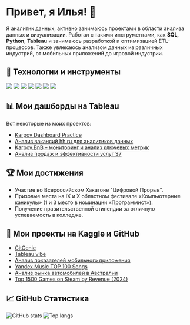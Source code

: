 # Привет, я Илья! 👋

Я аналитик данных, активно занимаюсь проектами в области анализа данных и визуализации. Работал с такими инструментами, как **SQL**, **Python**, **Tableau** и занимаюсь разработкой и оптимизацией ETL-процессов. Также увлекаюсь анализом данных из различных индустрий, от мобильных приложений до игровой индустрии.

## 🔧 Технологии и инструменты
<p align="left">
  <img src="https://img.shields.io/badge/-Python-333?style=flat-square&logo=python" />
  <img src="https://img.shields.io/badge/-SQL-333?style=flat-square&logo=postgresql" />
  <img src="https://img.shields.io/badge/-Tableau-333?style=flat-square&logo=tableau" />
  <img src="https://img.shields.io/badge/-Git-333?style=flat-square&logo=git" />
  <img src="https://img.shields.io/badge/-Bash-333?style=flat-square&logo=gnubash" />
  <img src="https://img.shields.io/badge/-Jupyter-333?style=flat-square&logo=jupyter" />
  <img src="https://img.shields.io/badge/-ClickHouse-333?style=flat-square&logo=clickhouse" />
</p>

## 📊 Мои дашборды на Tableau
Вот некоторые из моих проектов:
- [Karpov Dashboard Practice](https://public.tableau.com/app/profile/ilya.gerasimov7896/vizzes)
- [Анализ вакансий hh.ru для аналитиков данных](https://public.tableau.com/app/profile/ilya.gerasimov7896/viz/hh_ru_17185656736480/hh_ru)
- [Karpov.BnB – мониторинг и анализ ключевых метрик](https://public.tableau.com/app/profile/ilya.gerasimov7896/viz/Karpov_BnBmonitoringandanalysisofkeymetrics/Karpov_BnBmonitoringandanalysisofkeymetrics)
- [Анализ продаж и эффективности услуг S7](https://public.tableau.com/app/profile/ilya.gerasimov7896/viz/Book1_17288275513050/Dashboard1)

## 🏆 Мои достижения
- Участие во Всероссийском Хакатоне "Цифровой Прорыв".
- Призовые места на IX и X областном фестивале «Компьютерные каникулы» (1 и 3 место в номинации «Программист»).
- Получение правительственной стипендии за отличную успеваемость в колледже.

## 🚀 Мои проекты на Kaggle и GitHub
- [GitGenie](https://github.com/S2xc/GitGenie)
- [Tableau vibe](https://github.com/S2xc/Tableau-vibe)
- [Анализ показателей мобильного приложения](https://github.com/S2xc/game_analytics)
- [Yandex Music TOP 100 Songs](https://github.com/S2xc/Yandex-Music)
- [Анализ рынка автомобилей в Австралии](https://github.com/S2xc/Australia-Car-Market-Data)
- [Top 1500 Games on Steam by Revenue (2024)](https://github.com/S2xc/games-on-steam)

## 📈 GitHub Статистика
<p align="left">
  <img src="https://github-readme-stats.vercel.app/api?username=S2xc&show_icons=true&theme=radical" alt="GitHub stats">
  <img src="https://github-readme-stats.vercel.app/api/top-langs/?username=S2xc&layout=compact&theme=radical" alt="Top langs">
</p>
